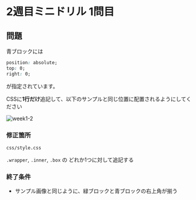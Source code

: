# 2週目ミニドリル 1問目

## 問題

青ブロックには
```css
position: absolute;
top: 0;
right: 0;
```
が指定されています。

CSSに**1行だけ**追記して、以下のサンプルと同じ位置に配置されるようにしてください

![week1-2](https://user-images.githubusercontent.com/47471778/169678128-bb97ba47-dc93-4972-9782-489a4241a9b6.png)

### 修正箇所

`css/style.css`

`.wrapper`, `.inner`, `.box` の どれか1つに対して追記する

### 終了条件
- サンプル画像と同じように、緑ブロックと青ブロックの右上角が揃う
